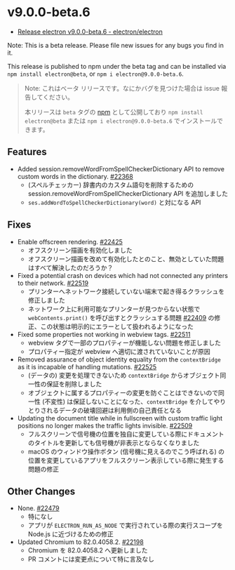 # v9.0.0-beta.6

- [Release electron v9.0.0-beta.6 - electron/electron](https://github.com/electron/electron/releases/tag/v9.0.0-beta.6)

Note: This is a beta release. Please file new issues for any bugs you find in it.

This release is published to npm under the beta tag and can be installed via `npm install electron@beta`, or `npm i electron@9.0.0-beta.6`.

> Note: これはベータ リリースです。なにかバグを見つけた場合は issue 報告してください。
>
> 本リリースは `beta` タグの [npm](https://www.npmjs.com/package/electron) として公開しており `npm install electron@beta` または `npm i electron@9.0.0-beta.6` でインストールできます。

## Features

- Added session.removeWordFromSpellCheckerDictionary API to remove custom words in the dictionary. [#22368](https://github.com/electron/electron/pull/22368)
  - (スペルチェッカー) 辞書内のカスタム語句を削除するための session.removeWordFromSpellCheckerDictionary API を追加しました
  - `ses.addWordToSpellCheckerDictionary(word)` と対になる API

## Fixes

- Enable offscreen rendering. [#22425](https://github.com/electron/electron/pull/22425)
  - オフスクリーン描画を有効化しました
  - オフスクリーン描画を改めて有効化したとのこと、無効としていた問題はすべて解決したのだろうか？
- Fixed a potential crash on devices which had not connected any printers to their network. [#22519](https://github.com/electron/electron/pull/22519)
  - プリンターへネットワーク接続していない端末で起き得るクラッシュを修正しました
  - ネットワーク上に利用可能なプリンターが見つからない状態で `webContents.print()` を呼び出すとクラッシュする問題 [#22409](https://github.com/electron/electron/issues/22409) の修正、この状態は明示的にエラーとして扱われるようになった
- Fixed some properties not working in webview tags. [#22511](https://github.com/electron/electron/pull/22511)
  - webview タグで一部のプロパティーが機能しない問題を修正しました
  - プロパティー指定が webview へ適切に渡されていないことが原因
- Removed assurance of object identity equality from the `contextBridge` as it is incapable of handling mutations. [#22525](https://github.com/electron/electron/pull/22525)
  - (データの) 変更を処理できないため `contextBridge` からオブジェクト同一性の保証を削除しました
  - オブジェクトに属するプロパティーの変更を防ぐことはできないので同一性 (不変性) は保証しないことになった、`contextBridge` を介してやりとりされるデータの破壊回避は利用側の自己責任となる
- Updating the document title while in fullscreen with custom traffic light positions no longer makes the traffic lights invisible. [#22509](https://github.com/electron/electron/pull/22509)
  - フルスクリーンで信号機の位置を独自に変更している際にドキュメントのタイトルを更新しても信号機が非表示とならなくなりました
  - macOS のウィンドウ操作ボタン (信号機に見えるのでこう呼ばれる) の位置を変更しているアプリをフルスクリーン表示している際に発生する問題の修正

## Other Changes

- None. [#22479](https://github.com/electron/electron/pull/22479)
  - 特になし
  - アプリが `ELECTRON_RUN_AS_NODE` で実行されている際の実行スコープを Node.js に近づけるための修正
- Updated Chromium to 82.0.4058.2. [#22198](https://github.com/electron/electron/pull/22198)
  - Chromium を 82.0.4058.2 へ更新しました
  - PR コメントには変更点について特に言及なし
